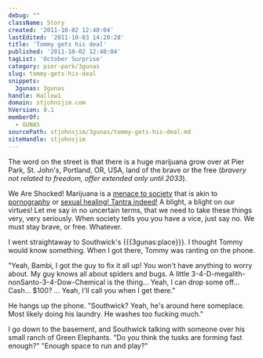 ```yaml
---
debug: ""
className: Story
created: '2011-10-02 12:40:04'
lastEdited: '2011-10-03 14:20:28'
title: 'Tommy gets his deal'
published: '2011-10-02 12:40:04'
tagList: 'October Surprise'
category: pier-park/3gunas
slug: tommy-gets-his-deal
snippets:
  3gunas: 3gunas
handle: Hallow1
domain: stjohnsjim.com
hVersion: 0.1
memberOf:
  - GUNAS
sourcePath: stjohnsjim/3gunas/tommy-gets-his-deal.md
siteHandle: stjohnsjim
---
```

The word on the street is that there is a huge marijuana grow over at Pier Park, St. John's, Portland, OR, USA, land of the brave or the free (_bravery not related to freedom, offer extended only until 2033_).

We Are Shocked! Marijuana is a [menace to society][0] that is akin to [pornography][1] or [sexual healing! Tantra indeed!][2] A blight, a blight on our virtues! Let me say in no uncertain terms, that we need to take these things very, very seriously. When society tells you you have a vice, just say no. We must stay brave, or free. Whatever.

I went straightaway to Southwick's {{{3gunas:place}}}. I thought Tommy would know something. When I got there, Tommy was ranting on the phone.

"Yeah, Bambi, I got the guy to fix it all up! You won't have anything to worry about. My guy knows all about spiders and bugs. A little 3-4-D-megalith-nonSanto-3-4-Dow-Chemical is the thing... Yeah, I can drop some off... Cash... $100? ... Yeah, I'll call you when I get there."

He hangs up the phone. "Southwick? Yeah, he's around here someplace. Most likely doing his laundry. He washes too fucking much."

I go down to the basement, and Southwick talking with someone over his small ranch of Green Elephants. "Do you think the tusks are forming fast enough?" "Enough space to run and play?"



[0]: http://www.huffingtonpost.com/2011/09/21/los-angeles-crime-rise-pot-clinics_n_973632.html
[1]: http://www.google.com/search?rls=en&amp;q=pornography+crime+statistics&amp;ie=UTF-8&amp;oe=UTF-8
[2]: http://articles.nydailynews.com/2011-09-10/news/30162428_1_prostitution-cops-priestess
